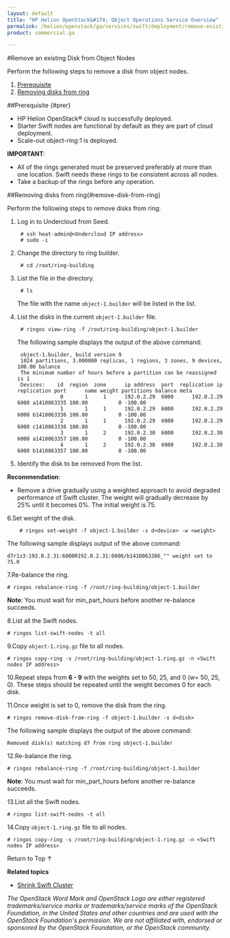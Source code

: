 ```yaml
---
layout: default
title: "HP Helion OpenStack&#174; Object Operations Service Overview"
permalink: /helion/openstack/ga/services/swift/deployment/remove-existing-disk/
product: commercial.ga

---
```

<!--UNDER REVISION-->

<script>

function PageRefresh {
onLoad="window.refresh"
}

PageRefresh();

</script>

<!--
<p style="font-size: small;"> <a href=" /helion/openstack/ga/services/object/overview/scale-out-swift/">&#9664; PREV</a> | <a href="/helion/openstack/services/overview/">&#9650; UP</a> | <a href="/helion/openstack/services/overview/"> NEXT &#9654</a> </p>-->


#Remove an existing Disk from Object Nodes

Perform the following steps to remove a disk from object nodes.

1. [Prerequisite](#prer)
2. [Removing disks from ring](remove-disk-from-ring)

##Prerequisite {#prer}

* HP Helion OpenStack&#174; cloud is successfully deployed.
* Starter Swift nodes are functional by default as they are part of cloud deployment.
* Scale-out object-ring:1 is deployed.


**IMPORTANT**:  
 
*  All of the rings generated must be preserved preferably at more than one location. Swift needs these rings to be consistent across all nodes.
* Take a backup of the rings before any operation.


##Removing disks from ring{#remove-disk-from-ring}

Perform the following steps to remove disks from ring:

1. Log in to Undercloud from Seed. 

		# ssh heat-admin@<Undercloud IP address> 
		# sudo -i

2. Change the directory to ring builder.

		# cd /root/ring-building

3. List the file in the directory.

		# ls
	The file with the name `object-1.builder` will be listed in the list.

4. List the disks in the current `object-1.builder` file.

		# ringos view-ring -f /root/ring-building/object-1.builder 

	The following sample displays the output of the above command: 

		object-1.builder, build version 9
		1024 partitions, 3.000000 replicas, 1 regions, 3 zones, 9 devices, 100.00 balance
		The minimum number of hours before a partition can be reassigned is 1
		Devices:    id  region  zone      ip address  port  replication ip  replication port      name weight partitions balance meta
		             0       1     1      192.0.2.29  6000      192.0.2.29              6000 a1410063335 100.00          0 -100.00
		             1       1     1      192.0.2.29  6000      192.0.2.29              6000 b1410063336 100.00          0 -100.00
		             2       1     1      192.0.2.29  6000      192.0.2.29              6000 c1410063336 100.00          0 -100.00
		             3       1     2      192.0.2.30  6000      192.0.2.30              6000 a1410063357 100.00          0 -100.00
		             4       1     2      192.0.2.30  6000      192.0.2.30              6000 b1410063357 100.00          0 -100.00


5. Identify the disk to be removed from the list.

**Recommendation**:

* Remove a drive gradually using a weighted approach to avoid degraded performance of Swift cluster. The weight will gradually decrease by 25% until it becomes 0%. The initial weight is 75.


6.Set weight of the disk.

		# ringos set-weight -f object-1.builder -s d<device> -w <weight>

The following sample displays output of the above command:

	d7r1z3-192.0.2.31:6000R192.0.2.31:6000/b1410063386_"" weight set to 75.0

7.Re-balance the ring.

	# ringos rebalance-ring -f /root/ring-building/object-1.builder

**Note**: You must wait for min&#095;part_hours before another re-balance succeeds.

8.List all the Swift nodes.

	# ringos list-swift-nodes -t all
		
		
9.Copy `object-1.ring.gz` file to all nodes.

	# ringos copy-ring -s /root/ring-building/object-1.ring.gz -n <Swift nodes IP address>
	

10.Repeat steps from **6 - 9** with the weights set to 50, 25, and 0 (w= 50, 25, 0). These steps should be repeated until the weight becomes 0 for each disk.

11.Once weight is set to 0, remove the disk from the ring.

	# ringos remove-disk-from-ring -f object-1.builder -s d<disk>

The following sample displays the output of the above command:

	Removed disk(s) matching d7 from ring object-1.builder

12.Re-balance the ring.

	# ringos rebalance-ring -f /root/ring-building/object-1.builder

**Note**: You must wait for min&#095;part_hours before another re-balance succeeds.

13.List all the Swift nodes.

	# ringos list-swift-nodes -t all
		
		
14.Copy `object-1.ring.gz` file to all nodes.

	# ringos copy-ring -s /root/ring-building/object-1.ring.gz -n <Swift nodes IP address>

<a href="#top" style="padding:14px 0px 14px 0px; text-decoration: none;"> Return to Top &#8593; </a>

**Related topics**

* [Shrink Swift Cluster]( /helion/openstack/ga/services/object/swift/shrink-cluster/)


*The OpenStack Word Mark and OpenStack Logo are either registered trademarks/service marks or trademarks/service marks of the OpenStack Foundation, in the United States and other countries and are used with the OpenStack Foundation's permission. We are not affiliated with, endorsed or sponsored by the OpenStack Foundation, or the OpenStack community.*
